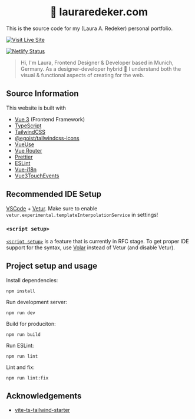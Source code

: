<h1 align="center">
    🔮 lauraredeker.com
</h1>

This is the source code for my (Laura A. Redeker) personal portfolio.

[![Visit Live Site](https://img.shields.io/badge/Visit%20Live%20Site-success?style=for-the-badge)](https://lauraredeker.com/)

[![Netlify Status](https://api.netlify.com/api/v1/badges/4963c89b-99fa-4617-8c49-483c5a6714b4/deploy-status)](https://app.netlify.com/sites/laura-redeker-portfolio/deploys)

> Hi, I'm Laura, Frontend Designer & Developer based in Munich, Germany. As a designer-developer hybrid 👾 I understand both the visual & functional aspects of creating for the web.

## Source Information

This website is built with

- [Vue 3](https://vuejs.org/) (Frontend Framework)
- [TypeScript](https://www.typescriptlang.org/)
- [TailwindCSS](https://tailwindcss.com)
- [@egoist/tailwindcss-icons](https://github.com/egoist/tailwindcss-icons)
- [VueUse](https://vueuse.org/)
- [Vue Router](https://router.vuejs.org/)
- [Prettier](https://prettier.io/)
- [ESLint](https://eslint.org/)
- [Vue-i18n](https://vue-i18n.intlify.dev/)
- [Vue3TouchEvents](https://www.npmjs.com/package/vue3-touch-events)

## Recommended IDE Setup

[VSCode](https://code.visualstudio.com/) + [Vetur](https://marketplace.visualstudio.com/items?itemName=octref.vetur). Make sure to enable `vetur.experimental.templateInterpolationService` in settings!

### `<script setup>`

[`<script setup>`](https://github.com/vuejs/rfcs/pull/227) is a feature that is currently in RFC stage. To get proper IDE support for the syntax, use [Volar](https://marketplace.visualstudio.com/items?itemName=johnsoncodehk.volar) instead of Vetur (and disable Vetur).

## Project setup and usage

Install dependencies:

```
npm install
```

Run development server:

```
npm run dev
```

Build for produciton:

```
npm run build
```

Run ESLint:

```
npm run lint
```

Lint and fix:

```
npm run lint:fix
```

## Acknowledgements

- [vite-ts-tailwind-starter](https://github.com/Uninen/vite-ts-tailwind-starter)

